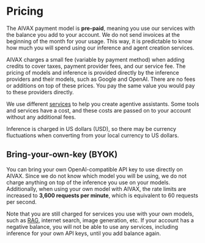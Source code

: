 # Pricing

The AIVAX payment model is **pre-paid**, meaning you use our services with the balance you add to your account. We do not send invoices at the beginning of the month for your usage. This way, it is predictable to know how much you will spend using our inference and agent creation services.

AIVAX charges a small fee (variable by payment method) when adding credits to cover taxes, payment provider fees, and our service fee. The pricing of models and inference is provided directly by the inference providers and their models, such as Google and OpenAI. There are no fees or additions on top of these prices. You pay the same value you would pay to these providers directly.

We use different [services](/docs/en/builtin-tools) to help you create agentive assistants. Some tools and services have a cost, and these costs are passed on to your account without any additional fees.

Inference is charged in US dollars (USD), so there may be currency fluctuations when converting from your local currency to US dollars.

## Bring-your-own-key (BYOK)

You can bring your own OpenAI-compatible API key to use directly on AIVAX. Since we do not know which model you will be using, we do not charge anything on top of the inference you use on your models. Additionally, when using your own model with AIVAX, the rate limits are increased to **3,600 requests per minute**, which is equivalent to 60 requests per second.

Note that you are still charged for services you use with your own models, such as [RAG](/docs/en/entities/collections.md), internet search, image generation, etc. If your account has a negative balance, you will not be able to use any services, including inference for your own API keys, until you add balance again.